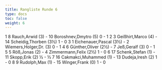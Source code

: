 ```yaml
---
title: Rangliste Runde 6
type: docs
toc: false
weight: 6
---
```

<runde>
1	8	Rauch,Arwid		(3)	-	10	Boroshnev,Dmytro		(5)	0	-	1	 
2	3	Geißhirt,Marco		(4)	-	14	Scheidig,Thorben		(3½)	1	-	0	 
3	1	Eichenauer,Pascal		(3½)	-	2	Wiemers,Holger,Dr.		(3)	0	-	1	 
4	6	Günther,Oliver		(2½)	-	7	Jeß,Geralf		(3)	0	-	1	 
5	5	Röß,Jonas		(2)	-	4	Zimmermann,Felix		(2½)	1	-	0	 
6	17	Schenk,Stefan		(1)	-	11	Skopp,Erik		(2)	½	-	½	 
7	16	Cakmakci,Muhammed		(1)	-	13	Dudeja,Iresh		(2)	1	-	0	 
8	9	Rudolph,Max		(1)	-	15	Winger,Frank		(0)	1	-	0	 
</runde>